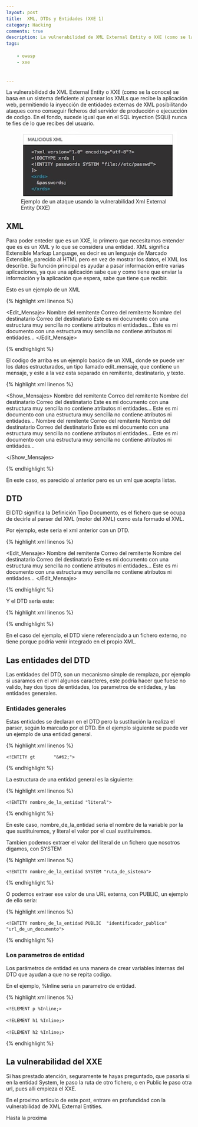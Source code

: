```yaml
---
layout: post
title:  XML, DTDs y Entidades (XXE 1)
category: Hacking
comments: true
description: La vulnerabilidad de XML External Entity o XXE (como se la conoce) se basa en un sistema deficiente al parsear los XMLs que recibe la aplicación web, permitiendo la inyección de entidades externas de XML posibilitando ataques como conseguir ficheros del servidor de producción o ejecucción de codigo. En el fondo, sucede igual que en el SQL inyection (SQLi) nunca te fies de lo que recibes del usuario.
tags:   

    - owasp
    - xxe
    

---
```


La vulnerabilidad de XML External Entity o XXE (como se la conoce) se basa en un sistema deficiente al parsear los XMLs que recibe la aplicación web, permitiendo la inyección de entidades externas de XML posibilitando ataques como conseguir ficheros del servidor de producción o ejecucción de codigo. En el fondo, sucede igual que en el SQL inyection (SQLi) nunca te fies de lo que recibes del usuario.

<figure>
<img alt="Ejemplo de un ataque usando la vulnerabilidad Xml External Entity (XXE)" class="img img-responsive" src="/resources/images/xxe_ejemplo_xml_external_entitity.jpg"/>
<figcaption>
Ejemplo de un ataque usando la vulnerabilidad Xml External Entity (XXE)
</figcaption>
</figure>

## XML

Para poder enteder que es un XXE, lo primero que necesitamos entender que es es un XML y lo que se considera una entidad. XML significa Extensible Markup Language, es decir es un lenguaje de Marcado Extensible, parecido al HTML pero en vez de mostrar los datos, el XML los describe. Su función principal es ayudar a pasar información entre varias aplicaciones, ya que una aplicación sabe que y como tiene que enviar la información y la aplicación que espera, sabe que tiene que recibir.

Esto es un ejemplo de un XML

{% highlight xml linenos %}

<?xml version="1.0" encoding="UTF-8" ?>
<Edit_Mensaje>
     <Mensaje>
          <Remitente>
               <Nombre>Nombre del remitente</Nombre>
               <Mail> Correo del remitente </Mail>
          </Remitente>
          <Destinatario>
               <Nombre>Nombre del destinatario</Nombre>
               <Mail>Correo del destinatario</Mail>
          </Destinatario>
          <Texto>
               <Asunto>
                    Este es mi documento con una estructura muy sencilla 
                    no contiene atributos ni entidades...
               </Asunto>
               <Parrafo>
                    Este es mi documento con una estructura muy sencilla 
                    no contiene atributos ni entidades...
               </Parrafo>
          </Texto>
     </Mensaje>
</Edit_Mensaje>

{% endhighlight %}

El codigo de arriba es un ejemplo basico de un XML, donde se puede ver los datos estructurados, un tipo llamado edit_mensaje, que contiene un mensaje, y este a la vez esta separado en remitente, destinatario, y texto.

{% highlight xml linenos %}

<?xml version="1.0" encoding="UTF-8" ?>
<Show_Mensajes>
     <Mensaje>
          <Remitente>
               <Nombre>Nombre del remitente</Nombre>
               <Mail> Correo del remitente </Mail>
          </Remitente>
          <Destinatario>
               <Nombre>Nombre del destinatario</Nombre>
               <Mail>Correo del destinatario</Mail>
          </Destinatario>
          <Texto>
               <Asunto>
                    Este es mi documento con una estructura muy sencilla 
                    no contiene atributos ni entidades...
               </Asunto>
               <Parrafo>
                    Este es mi documento con una estructura muy sencilla 
                    no contiene atributos ni entidades...
               </Parrafo>
          </Texto>
     </Mensaje>
     <Mensaje>
          <Remitente>
               <Nombre>Nombre del remitente</Nombre>
               <Mail> Correo del remitente </Mail>
          </Remitente>
          <Destinatario>
               <Nombre>Nombre del destinatario</Nombre>
               <Mail>Correo del destinatario</Mail>
          </Destinatario>
          <Texto>
               <Asunto>
                    Este es mi documento con una estructura muy sencilla 
                    no contiene atributos ni entidades...
               </Asunto>
               <Parrafo>
                    Este es mi documento con una estructura muy sencilla 
                    no contiene atributos ni entidades...
               </Parrafo>
          </Texto>
     </Mensaje>

</Show_Mensajes>

{% endhighlight %}

En este caso, es parecido al anterior pero es un xml que acepta listas.

## DTD


El DTD significa la Definición Tipo Documento, es el fichero que se ocupa de decirle al parser del XML (motor del XML) como esta formado el XML.

Por ejemplo, este seria el xml anterior con un DTD.

{% highlight xml linenos %}

<?xml version="1.0" encoding="UTF-8" ?>
<!DOCTYPE Edit_Mensaje SYSTEM "Edit_Mensaje.dtd">
<Edit_Mensaje>
     <Mensaje>
          <Remitente>
               <Nombre>Nombre del remitente</Nombre>
               <Mail> Correo del remitente </Mail>
          </Remitente>
          <Destinatario>
               <Nombre>Nombre del destinatario</Nombre>
               <Mail>Correo del destinatario</Mail>
          </Destinatario>
          <Texto>
               <Asunto>
                    Este es mi documento con una estructura muy sencilla 
                    no contiene atributos ni entidades...
               </Asunto>
               <Parrafo>
                    Este es mi documento con una estructura muy sencilla 
                    no contiene atributos ni entidades...
               </Parrafo>
          </Texto>
     </Mensaje>
</Edit_Mensaje>

{% endhighlight %}

Y el DTD seria este:

{% highlight xml linenos %}

<?xml version="1.0" encoding="ISO-8859-1" ?>
<!-- Este es el DTD de Edit_Mensaje -->

<!ELEMENT Mensaje (Remitente, Destinatario, Texto)*>
<!ELEMENT Remitente (Nombre, Mail)>
<!ELEMENT Nombre (#PCDATA)>
<!ELEMENT Mail (#PCDATA)>
<!ELEMENT Destinatario (Nombre, Mail)>
<!ELEMENT Nombre (#PCDATA)>
<!ELEMENT Mail (#PCDATA)>
<!ELEMENT Texto (Asunto, Parrafo)>
<!ELEMENT Asunto (#PCDATA)>
<!ELEMENT Parrafo (#PCDATA)>

{% endhighlight %}

En el caso del ejemplo, el DTD viene referenciado a un fichero externo, no tiene porque podria venir integrado en el propio XML.

## Las entidades del DTD

Las entidades del DTD, son un mecanismo simple de remplazo, por ejemplo si usaramos en el xml algunos caracteres, este podria hacer que fuese no valido, hay dos tipos de entidades, los parametros de entidades, y las entidades generales.

### Entidades generales

Estas entidades se declaran en el DTD pero la sustitución la realiza el parser, según lo marcado por el DTD. En el ejemplo siguiente se puede ver un ejemplo de una entidad general.

{% highlight xml linenos %}

    <!ENTITY gt       "&#62;"> 

{% endhighlight %}

La estructura de una entidad general es la siguiente:

{% highlight xml linenos %}

    <!ENTITY nombre_de_la_entidad "literal">

{% endhighlight %}

En este caso, nombre_de_la_entidad seria el nombre de la variable por la que sustituiremos, y literal el valor por el cual sustituiremos.

Tambien podemos extraer el valor del literal de un fichero que nosotros digamos, con SYSTEM

{% highlight xml linenos %}

    <!ENTITY nombre_de_la_entidad SYSTEM "ruta_de_sistema">

{% endhighlight %}


O podemos extraer ese valor de una URL externa, con PUBLIC, un ejemplo de ello seria:

{% highlight xml linenos %}

    <!ENTITY nombre_de_la_entidad PUBLIC  "identificador_publico" "url_de_un_documento">

{% endhighlight %}

### Los parametros de entidad

Los parámetros de entidad es una manera de crear variables internas del DTD que ayudan a que no se repita codigo.

En el ejemplo, %Inline seria un parametro de entidad.

{% highlight xml linenos %}

 <!ENTITY % Inline "(#PCDATA | a | br | span | bdo | map | object | 
                        img | tt | i | b | big | small | em | strong | dfn | 
                        code | q | samp | kbd | var | cite | abbr | acronym | 
                        sub | sup | input | select | textarea | label | 
                        button | ins | del | script)*">        
            
    <!ELEMENT p %Inline;>
    
    <!ELEMENT h1 %Inline;>
    
    <!ELEMENT h2 %Inline;>

{% endhighlight %}


## La vulnerabilidad del XXE

Si has prestado atención, seguramente te hayas preguntado, que pasaria si en la entidad System, le paso la ruta de otro fichero, o en Public le paso otra url, pues alli empieza el XXE. 

En el proximo articulo de este post, entrare en profundidad con la vulnerabilidad de XML External Entities.

Hasta la proxima